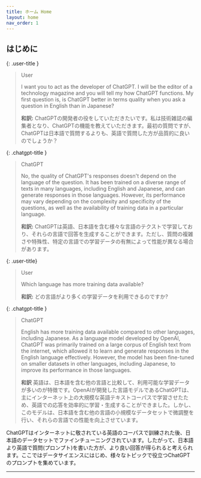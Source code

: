```yaml
---
title: ホーム Home
layout: home
nav_order: 1
---
```


## はじめに

{: .user-title }
> User
> 
> I want you to act as the developer of ChatGPT. I will be the editor of a technology magazine and you will tell my how ChatGPT functions. My first question is, is ChatGPT better in terms quality when you ask a question in English than in Japanese?
>
> **和訳:**
> ChatGPTの開発者の役をしていただきたいです。私は技術雑誌の編集者となり、ChatGPTの機能を教えていただきます。最初の質問ですが、ChatGPTは日本語で質問するよりも、英語で質問した方が品質的に良いのでしょうか？

{: .chatgpt-title }
> ChatGPT
>
> No, the quality of ChatGPT's responses doesn't depend on the language of the question. It has been trained on a diverse range of texts in many languages, including English and Japanese, and can generate responses in those languages. However, its performance may vary depending on the complexity and specificity of the questions, as well as the availability of training data in a particular language.
>
> **和訳:**
> ChatGPTは英語、日本語を含む様々な言語のテクストで学習しており、それらの言語で回答を生成することができます。ただし、質問の複雑さや特殊性、特定の言語での学習データの有無によって性能が異なる場合があります。

{: .user-title}
> User
> 
> Which language has more training data available?
>
> **和訳:**
> どの言語がより多くの学習データを利用できるのですか?

{: .chatgpt-title }
> ChatGPT
>
> English has more training data available compared to other languages, including Japanese. As a language model developed by OpenAI, ChatGPT was primarily trained on a large corpus of English text from the internet, which allowed it to learn and generate responses in the English language effectively. However, the model has been fine-tuned on smaller datasets in other languages, including Japanese, to improve its performance in those languages.
>
> **和訳**
> 英語は、日本語を含む他の言語と比較して、利用可能な学習データが多いのが特徴です。OpenAIが開発した言語モデルであるChatGPTは、主にインターネット上の大規模な英語テキストコーパスで学習させたため、英語での応答を効率的に学習・生成することができました。しかし、このモデルは、日本語を含む他の言語の小規模なデータセットで微調整を行い、それらの言語での性能を向上させています。

ChatGPTはインターネットに敬されている英語のコーパスで訓練された後、日本語のデータセットでファインチューニングされています。したがって、日本語より英語で質問(プロンプト)を書いた方が、より良い回答が得られると考えられます。ここではデータサイエンスにはじめ、様々なトピックで役立つChatGPTのプロンプトを集めています。

----